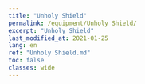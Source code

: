 ```yaml
---
title: "Unholy Shield"
permalink: /equipment/Unholy Shield/
excerpt: "Unholy Shield"
last_modified_at: 2021-01-25
lang: en
ref: "Unholy Shield.md"
toc: false
classes: wide
---
```


